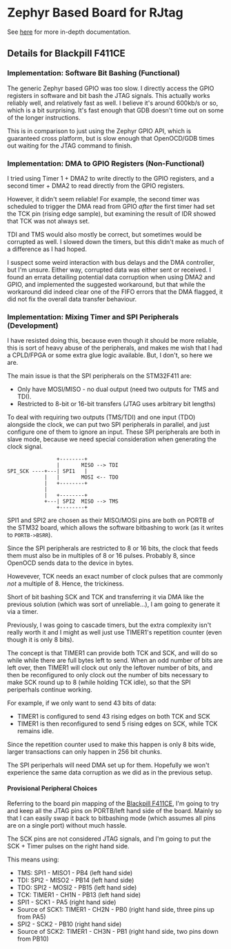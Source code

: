 # Zephyr Based Board for RJtag

See [here](../../docs/zephyr.md) for more in-depth documentation.

## Details for Blackpill F411CE

### Implementation: Software Bit Bashing (Functional)

The generic Zephyr based GPIO was too slow.  I directly access the
GPIO registers in software and bit bash the JTAG signals.  This
actually works reliably well, and relatively fast as well.  I believe
it's around 600kb/s or so, which is a bit surprising.  It's fast enough
that GDB doesn't time out on some of the longer instructions.

This is in comparison to just using the Zephyr GPIO API, which is
guaranteed cross platform, but is slow enough that OpenOCD/GDB times
out waiting for the JTAG command to finish.

### Implementation: DMA to GPIO Registers (Non-Functional)

I tried using Timer 1 + DMA2 to write directly to the GPIO registers,
and a second timer + DMA2 to read directly from the GPIO registers.

However, it didn't seem reliable!  For example, the second timer
was scheduled to trigger the DMA read from GPIO *after* the first
timer had set the TCK pin (rising edge sample), but examining the
result of IDR showed that TCK was not always set.

TDI and TMS would also mostly be correct, but sometimes would be
corrupted as well.  I slowed down the timers, but this didn't make
as much of a difference as I had hoped.

I suspect some weird interaction with bus delays and the DMA
controller, but I'm unsure.  Either way, corrupted data was either
sent or received.  I found an errata detailing potential data
corruption when using DMA2 and GPIO, and implemented the suggested
workaround, but that while the workaround did indeed clear one of
the FIFO errors that the DMA flagged, it did not fix the overall
data transfer behaviour.

### Implementation: Mixing Timer and SPI Peripherals (Development)

I have resisted doing this, because even though it should be more
reliable, this is sort of heavy abuse of the peripherals, and makes
me wish that I had a CPLD/FPGA or some extra glue logic available.
But, I don't, so here we are.

The main issue is that the SPI peripherals on the STM32F411 are:

* Only have MOSI/MISO - no dual output (need two outputs for TMS
  and TDI).
* Restricted to 8-bit or 16-bit transfers (JTAG uses arbitrary
  bit lengths)

To deal with requiring two outputs (TMS/TDI) and one input (TDO)
alongside the clock, we can put two SPI peripherals in parallel,
and just configure one of them to ignore an input.  These SPI
peripherals are both in slave mode, because we need special
consideration when generating the clock signal.

```
                +--------+
                |       MISO --> TDI
SPI_SCK ----+---| SPI1   |
            |   |       MOSI <-- TDO
            |   +--------+
            |
            |   +--------+
            +---| SPI2  MISO --> TMS
                +--------+
```

SPI1 and SPI2 are chosen as their MISO/MOSI pins are both on PORTB
of the STM32 board, which allows the software bitbashing to work
(as it writes to `PORTB->BSRR`).

Since the SPI peripherals are restricted to 8 or 16 bits, the
clock that feeds them must also be in multiples of 8 or 16 pulses.
Probably 8, since OpenOCD sends data to the device in bytes.

Howevever, TCK needs an exact number of clock pulses that are
commonly *not* a multiple of 8.  Hence, the trickiness.

Short of bit bashing SCK and TCK and transferring it via DMA
like the previous solution (which was sort of unreliable...),
I am going to generate it via a timer.

Previously, I was going to cascade timers, but the extra complexity
isn't really worth it and I might as well just use TIMER1's
repetition counter (even though it is only 8 bits).

The concept is that TIMER1 can provide both TCK and SCK, and will
do so while while there are full bytes left to send.  When an
odd number of bits are left over, then TIMER1 will clock out only
the leftover number of bits, and then be reconfigured to only clock
out the number of bits necessary to make SCK round up to 8 (while
holding TCK idle), so that the SPI periperhals continue working.

For example, if we only want to send 43 bits of data:

* TIMER1 is configured to send 43 rising edges on both TCK and SCK
* TIMER1 is then reconfigured to send 5 rising edges on SCK, while
  TCK remains idle.

Since the repetition counter used to make this happen is only 8 bits
wide, larger transactions can only happen in 256 bit chunks.

The SPI periperhals will need DMA set up for them.  Hopefully we
won't experience the same data corruption as we did as in the previous
setup.

#### Provisional Peripheral Choices

Referring to the board pin mapping of the [Blackpill F411CE](https://docs.zephyrproject.org/latest/boards/arm/blackpill_f411ce/doc/index.html),
I'm going to try and keep all the JTAG pins on PORTB/left hand side of
the board.  Mainly so that I can easily swap it back to bitbashing mode
(which assumes all pins are on a single port) without much hassle.

The SCK pins are not considered JTAG signals, and I'm going to put the
SCK + Timer pulses on the right hand side.

This means using:
* TMS: SPI1 - MISO1 - PB4 (left hand side)
* TDI: SPI2 - MISO2 - PB14 (left hand side)
* TDO: SPI2 - MOSI2 - PB15 (left hand side)
* TCK: TIMER1 - CH1N - PB13 (left hand side)
* SPI1 - SCK1  - PA5 (right hand side)
* Source of SCK1: TIMER1 - CH2N - PB0 (right hand side, three pins up from PA5)
* SPI2 - SCK2 - PB10 (right hand side)
* Source of SCK2: TIMER1 - CH3N - PB1 (right hand side, two pins down from PB10)
